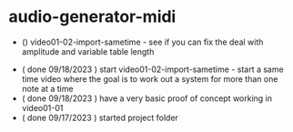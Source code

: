 # audio-generator-midi

<!-- ----------
  VIDEOS
----------- -->
* () video01-02-import-sametime - see if you can fix the deal with amplitude and variable table length


<!-- ----------
  DONE
----------- -->
* ( done 09/18/2023 ) start video01-02-import-sametime - start a same time video where the goal is to work out a system for more than one note at a time
* ( done 09/18/2023 ) have a very basic proof of concept working in video01-01
* ( done 09/17/2023 ) started project folder
